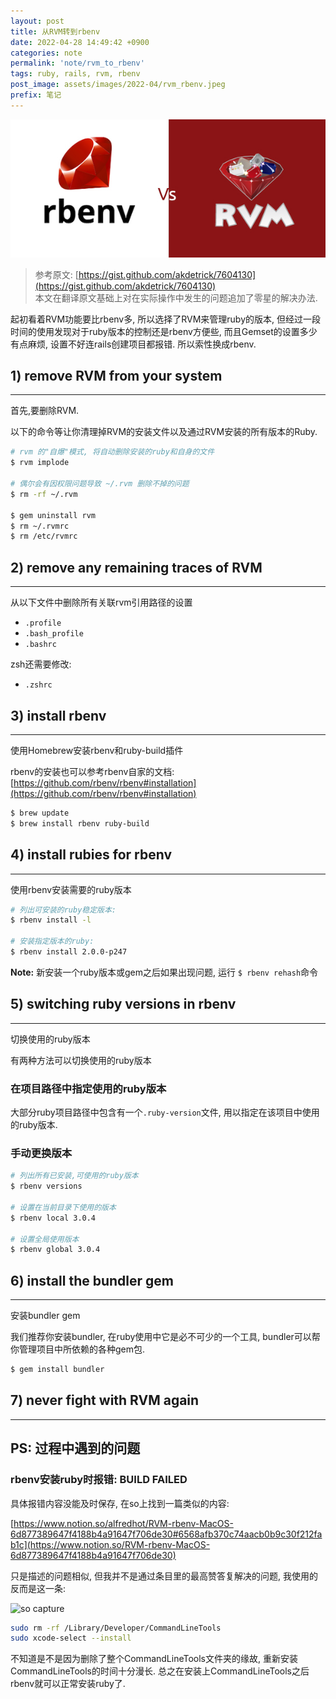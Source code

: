 ```yaml
---
layout: post
title: 从RVM转到rbenv
date: 2022-04-28 14:49:42 +0900
categories: note
permalink: 'note/rvm_to_rbenv'
tags: ruby, rails, rvm, rbenv
post_image: assets/images/2022-04/rvm_rbenv.jpeg
prefix: 笔记
---
```


![rvm vs rbenv](/assets/images/2022-04/rvm_rbenv.jpeg)

> 参考原文: [https://gist.github.com/akdetrick/7604130](https://gist.github.com/akdetrick/7604130)  
> 本文在翻译原文基础上对在实际操作中发生的问题追加了零星的解决办法.

起初看着RVM功能要比rbenv多, 所以选择了RVM来管理ruby的版本, 但经过一段时间的使用发现对于ruby版本的控制还是rbenv方便些, 而且Gemset的设置多少有点麻烦, 设置不好连rails创建项目都报错. 所以索性换成rbenv.

## **1) remove RVM from your system**

---

首先,要删除RVM.

以下的命令等让你清理掉RVM的安装文件以及通过RVM安装的所有版本的Ruby.

```bash
# rvm 的"自爆"模式, 将自动删除安装的ruby和自身的文件
$ rvm implode

# 偶尔会有因权限问题导致 ~/.rvm 删除不掉的问题
$ rm -rf ~/.rvm

$ gem uninstall rvm
$ rm ~/.rvmrc
$ rm /etc/rvmrc
```

## **2) remove any remaining traces of RVM**

---

从以下文件中删除所有关联rvm引用路径的设置

- `.profile`
- `.bash_profile`
- `.bashrc`

zsh还需要修改:

- `.zshrc`

## **3) install rbenv**

---

使用Homebrew安装rbenv和ruby-build插件

rbenv的安装也可以参考rbenv自家的文档: [https://github.com/rbenv/rbenv#installation](https://github.com/rbenv/rbenv#installation)

```bash
$ brew update
$ brew install rbenv ruby-build
```

## **4) install rubies for rbenv**

---

使用rbenv安装需要的ruby版本

```bash
# 列出可安装的ruby稳定版本:
$ rbenv install -l

# 安装指定版本的ruby:
$ rbenv install 2.0.0-p247

```

**Note:** 新安装一个ruby版本或gem之后如果出现问题, 运行 `$ rbenv rehash`命令

## **5) switching ruby versions in rbenv**

---

切换使用的ruby版本

有两种方法可以切换使用的ruby版本

### 在项目路径中指定使用的ruby版本

大部分ruby项目路径中包含有一个`.ruby-version`文件, 用以指定在该项目中使用的ruby版本.

### 手动更换版本

```bash
# 列出所有已安装,可使用的ruby版本
$ rbenv versions

# 设置在当前目录下使用的版本
$ rbenv local 3.0.4

# 设置全局使用版本
$ rbenv global 3.0.4
```

## **6) install the bundler gem**

---

安装bundler gem

我们推荐你安装bundler, 在ruby使用中它是必不可少的一个工具, bundler可以帮你管理项目中所依赖的各种gem包.

```bash
$ gem install bundler
```

## **7) never fight with RVM again**

---

## PS: 过程中遇到的问题

### rbenv安装ruby时报错: BUILD FAILED

具体报错内容没能及时保存, 在so上找到一篇类似的内容:

[https://www.notion.so/alfredhot/RVM-rbenv-MacOS-6d877389647f4188b4a91647f706de30#6568afb370c74aacb0b9c30f212fab1c](https://www.notion.so/RVM-rbenv-MacOS-6d877389647f4188b4a91647f706de30)

只是描述的问题相似, 但我并不是通过条目里的最高赞答复解决的问题, 我使用的反而是这一条:

![so capture](https://tva1.sinaimg.cn/large/e6c9d24egy1h1pe4skdm9j20p005v74t.jpg)

```bash
sudo rm -rf /Library/Developer/CommandLineTools
sudo xcode-select --install
```

不知道是不是因为删除了整个CommandLineTools文件夹的缘故, 重新安装CommandLineTools的时间十分漫长. 总之在安装上CommandLineTools之后rbenv就可以正常安装ruby了.
